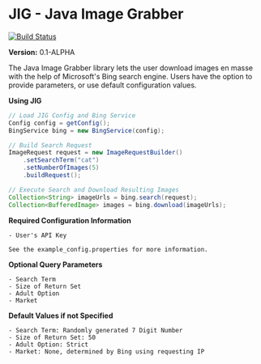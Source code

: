 JIG - Java Image Grabber
==================

[![Build Status](https://travis-ci.org/twbarber/jig.svg?branch=master)](https://travis-ci.org/twbarber/jig)

**Version:** 0.1-ALPHA

The Java Image Grabber library lets the user download images en masse with the help of
Microsoft's Bing search engine. Users have the option to provide parameters, or use 
default configuration values.

**Using JIG**

```java
// Load JIG Config and Bing Service
Config config = getConfig();
BingService bing = new BingService(config);

// Build Search Request
ImageRequest request = new ImageRequestBuilder()
    .setSearchTerm("cat")
    .setNumberOfImages(5)
    .buildRequest();

// Execute Search and Download Resulting Images
Collection<String> imageUrls = bing.search(request);
Collection<BufferedImage> images = bing.download(imageUrls);
```

**Required Configuration Information**

    - User's API Key

    See the example_config.properties for more information.

**Optional Query Parameters**

    - Search Term
    - Size of Return Set
    - Adult Option
    - Market

**Default Values if not Specified**

    - Search Term: Randomly generated 7 Digit Number
    - Size of Return Set: 50
    - Adult Option: Strict
    - Market: None, determined by Bing using requesting IP